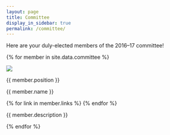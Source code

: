 ```yaml
---
layout: page
title: Committee
display_in_sidebar: true
permalink: /committee/
---
```


Here are your duly-elected members of the 2016–17 committee!

{% for member in site.data.committee %}
<div class="committee-member">
<img class="headshot" src="{{ "/assets/headshots/" | append: member.username | append: ".jpg"  | relative_url }}">
<p class="committee-position">{{ member.position }}</p>
<p class="committee-name">{{ member.name }}</p>
<p class="committee-links">
{% for link in member.links %}
<a href="{{ link.link }}"><i class="fa fa-{{ link.icon }}"></i></a>
{% endfor %}
</p>
<p class="committee-description">
{{ member.description }}
</p>
</div>
{% endfor %}
